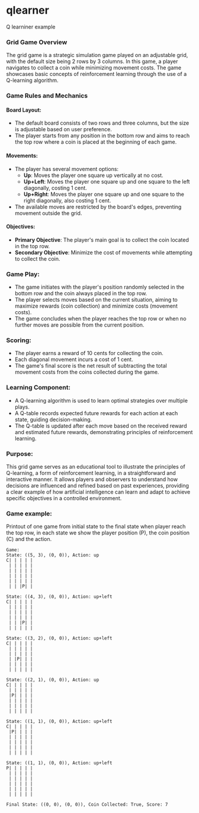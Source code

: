 # qlearner
Q learniner example

### Grid Game Overview
The grid game is a strategic simulation game played on an adjustable grid, with the default size being 2 rows by 3 columns. In this game, a player navigates to collect a coin while minimizing movement costs. The game showcases basic concepts of reinforcement learning through the use of a Q-learning algorithm.

### Game Rules and Mechanics

#### Board Layout:
- The default board consists of two rows and three columns, but the size is adjustable based on user preference.
- The player starts from any position in the bottom row and aims to reach the top row where a coin is placed at the beginning of each game.

#### Movements:
- The player has several movement options:
  - **Up**: Moves the player one square up vertically at no cost.
  - **Up+Left**: Moves the player one square up and one square to the left diagonally, costing 1 cent.
  - **Up+Right**: Moves the player one square up and one square to the right diagonally, also costing 1 cent.
- The available moves are restricted by the board's edges, preventing movement outside the grid.

#### Objectives:
- **Primary Objective**: The player's main goal is to collect the coin located in the top row.
- **Secondary Objective**: Minimize the cost of movements while attempting to collect the coin.

### Game Play:
- The game initiates with the player's position randomly selected in the bottom row and the coin always placed in the top row.
- The player selects moves based on the current situation, aiming to maximize rewards (coin collection) and minimize costs (movement costs).
- The game concludes when the player reaches the top row or when no further moves are possible from the current position.

### Scoring:
- The player earns a reward of 10 cents for collecting the coin.
- Each diagonal movement incurs a cost of 1 cent.
- The game's final score is the net result of subtracting the total movement costs from the coins collected during the game.

### Learning Component:
- A Q-learning algorithm is used to learn optimal strategies over multiple plays.
- A Q-table records expected future rewards for each action at each state, guiding decision-making.
- The Q-table is updated after each move based on the received reward and estimated future rewards, demonstrating principles of reinforcement learning.

### Purpose:
This grid game serves as an educational tool to illustrate the principles of Q-learning, a form of reinforcement learning, in a straightforward and interactive manner. It allows players and observers to understand how decisions are influenced and refined based on past experiences, providing a clear example of how artificial intelligence can learn and adapt to achieve specific objectives in a controlled environment.

### Game example:

Printout of one game from initial state to the final state when player reach the top row, in each state we show the player position (P), the coin position (C) and the action.

```
Game:
State: ((5, 3), (0, 0)), Action: up
C| | | | | 
 | | | | | 
 | | | | | 
 | | | | | 
 | | | | | 
 | | |P| | 

State: ((4, 3), (0, 0)), Action: up+left
C| | | | | 
 | | | | | 
 | | | | | 
 | | | | | 
 | | |P| | 
 | | | | | 

State: ((3, 2), (0, 0)), Action: up+left
C| | | | | 
 | | | | | 
 | | | | | 
 | |P| | | 
 | | | | | 
 | | | | | 

State: ((2, 1), (0, 0)), Action: up
C| | | | | 
 | | | | | 
 |P| | | | 
 | | | | | 
 | | | | | 
 | | | | | 

State: ((1, 1), (0, 0)), Action: up+left
C| | | | | 
 |P| | | | 
 | | | | | 
 | | | | | 
 | | | | | 
 | | | | | 

State: ((1, 1), (0, 0)), Action: up+left
P| | | | | 
 | | | | | 
 | | | | | 
 | | | | | 
 | | | | | 
 | | | | | 

Final State: ((0, 0), (0, 0)), Coin Collected: True, Score: 7

```